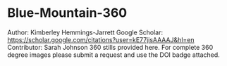 # Blue-Mountain-360
Author: Kimberley Hemmings-Jarrett
Google Scholar: https://scholar.google.com/citations?user=kE77jisAAAAJ&hl=en
Contributor: Sarah Johnson
360 stills provided here. For complete 360  degree images please submit a request and use the DOI badge attached.
